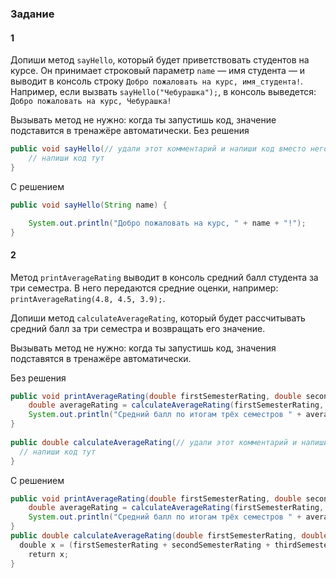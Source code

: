 ### Задание
#### 1
Допиши метод `sayHello`, который будет приветствовать студентов на курсе. Он принимает строковый параметр `name` — имя студента — и выводит в консоль строку `Добро пожаловать на курс, имя_студента!`. Например, если вызвать `sayHello("Чебурашка");`, в консоль выведется: `Добро пожаловать на курс, Чебурашка!`

Вызывать метод не нужно: когда ты запустишь код, значение подставится в тренажёре автоматически.
Без решения
```Java
public void sayHello(// удали этот комментарий и напиши код вместо него) {
	// напиши код тут
}
```

С решением
```Java
public void sayHello(String name) {

    System.out.println("Добро пожаловать на курс, " + name + "!");
}
```

#### 2
Метод `printAverageRating` выводит в консоль средний балл студента за три семестра. В него передаются средние оценки, например: `printAverageRating(4.8, 4.5, 3.9);`.

Допиши метод `calculateAverageRating`, который будет рассчитывать средний балл за три семестра и возвращать его значение.

Вызывать метод не нужно: когда ты запустишь код, значения подставятся в тренажёре автоматически.

Без решения
```Java
public void printAverageRating(double firstSemesterRating, double secondSemesterRating, double thirdSemesterRating) {
	double averageRating = calculateAverageRating(firstSemesterRating, secondSemesterRating, thirdSemesterRating);
	System.out.println("Средний балл по итогам трёх семестров " + averageRating);
}
	
public double calculateAverageRating(// удали этот комментарий и напиши код вместо него) {
  // напиши код тут
}
```

С решением
```Java
public void printAverageRating(double firstSemesterRating, double secondSemesterRating, double thirdSemesterRating) {
    double averageRating = calculateAverageRating(firstSemesterRating, secondSemesterRating, thirdSemesterRating);
    System.out.println("Средний балл по итогам трёх семестров " + averageRating);
}
public double calculateAverageRating(double firstSemesterRating, double secondSemesterRating, double thirdSemesterRating) {
  double x = (firstSemesterRating + secondSemesterRating + thirdSemesterRating)/3;
    return x;
}
```